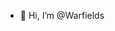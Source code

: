 - 👋 Hi, I’m @Warfields

<!---
Warfields/Warfields is a ✨ special ✨ repository because its `README.md` (this file) appears on your GitHub profile.
You can click the Preview link to take a look at your changes.
--->
